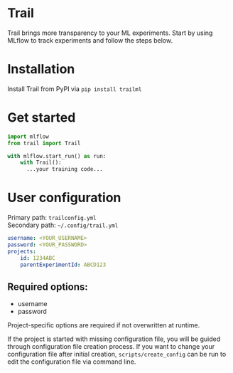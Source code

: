 # Trail

Trail brings more transparency to your ML experiments.
Start by using MLflow to track experiments and follow the steps below.

# Installation

Install Trail from PyPI via ```pip install trailml```

# Get started

```python
import mlflow
from trail import Trail

with mlflow.start_run() as run:
    with Trail():
      ...your training code...
```

# User configuration

Primary path: ```trailconfig.yml```  
Secondary path: ```~/.config/trail.yml```

```yaml
username: <YOUR_USERNAME>
password: <YOUR_PASSWORD>
projects:
    id: 1234ABC
    parentExperimentId: ABCD123
```


## Required options:
- username
- password

Project-specific options are required if not overwritten at runtime.

If the project is started with missing configuration file, you will be guided through configuration file creation process. If you want to change your configuration file after initial creation, ```scripts/create_config``` can be run to edit the configuration file via command line.
